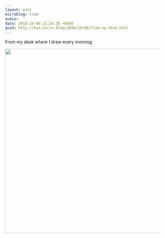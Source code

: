 ```yaml
---
layout: post
microblog: true
audio: 
date: 2010-10-06 21:24:35 +0400
guid: http://kaa.micro.blog/2010/10/06/from-my-desk.html
---
```

From my desk where I draw every morning

<img src="http://www.kaa.bz/uploads/2018/e0b4c2100a.jpg" width="600" height="600" />

